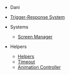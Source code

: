 - Dani

 - [Trigger-Response System](trigger-response.md)

- Systems

  - [Screen Manager](screen-manager.md)

- Helpers

  - [Helpers](helpers.md)
  - [Timeout](helpers.md)
  - [Animation Controller](helpers.md)